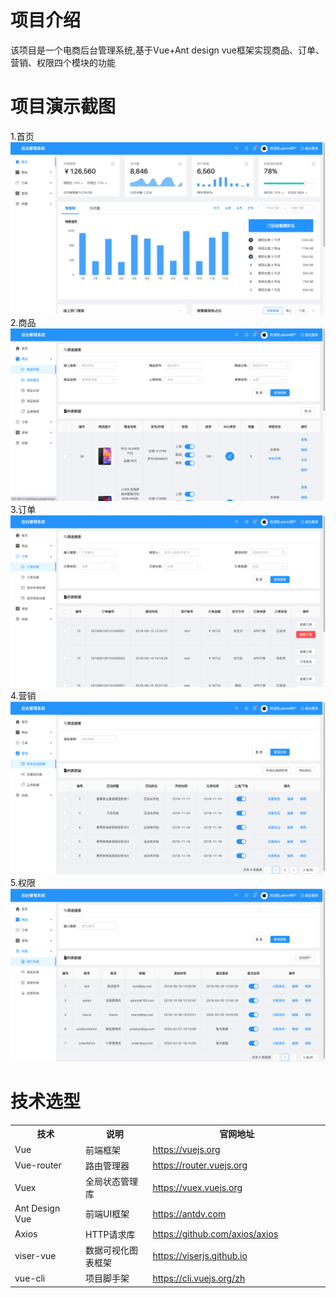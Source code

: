 # 项目介绍
该项目是一个电商后台管理系统,基于Vue+Ant design vue框架实现商品、订单、营销、权限四个模块的功能
# 项目演示截图
1.首页
![image](https://github.com/Mikyyz/vue_admin/blob/master/src/assets/images/WX20210413-174350%402x.png)
2.商品
![image](https://github.com/Mikyyz/vue_admin/blob/master/src/assets/images/WX20210413-174408%402x.png)
3.订单
![image](https://github.com/Mikyyz/vue_admin/blob/master/src/assets/images/WX20210413-174428%402x.png)
4.营销
![image](https://github.com/Mikyyz/vue_admin/blob/master/src/assets/images/WX20210413-174445%402x.png)
5.权限
![image](https://github.com/Mikyyz/vue_admin/blob/master/src/assets/images/WX20210413-174502%402x.png)
# 技术选型
<table>
  <tr>
    <th text-align="center" width="200px">技术</th>
    <th text-align="center" width="200px">说明</th>
    <th text-align="center" width="400px">官网地址</th>
  </tr>
  <tr text-align="center">
      <td>Vue</td>
      <td>前端框架</td>
      <td><a href="https://vuejs.org/">https://vuejs.org</a></td>
  </tr>
  <tr text-align="center">
      <td>Vue-router</td>
      <td>路由管理器</td>
      <td><a href="https://router.vuejs.org/">https://router.vuejs.org</a></td>
  </tr>
  <tr text-align="center">
      <td>Vuex</td>
      <td>全局状态管理库</td>
      <td><a href="https://vuex.vuejs.org/">https://vuex.vuejs.org</a></td>
  </tr>
    <tr text-align="center">
      <td>Ant Design Vue</td>
      <td>前端UI框架</td>
      <td><a href="https://antdv.com/">https://antdv.com</a></td>
  </tr>
  </tr>
    <tr text-align="center">
      <td>Axios</td>
      <td>HTTP请求库</td>
      <td><a href="https://github.com/axios/axios">https://github.com/axios/axios</a></td>
  </tr>
  </tr>
    <tr text-align="center">
      <td>viser-vue</td>
      <td>数据可视化图表框架</td>
      <td><a href="https://viserjs.github.io/">https://viserjs.github.io</a></td>
  </tr>
  </tr>
    <tr text-align="center">
      <td>vue-cli</td>
      <td>项目脚手架</td>
      <td><a href="https://cli.vuejs.org/zh/">https://cli.vuejs.org/zh</a></td>
  </tr>
</table
